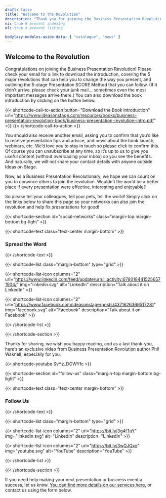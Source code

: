 ```yaml
---
draft: false
title: "Welcome to the Revolution"
description: "Thank you for joining the Business Presentation Revolution."
ni: true # prevent indexing
nl: true # prevent listing

bodylazy-modules-aside-data: [ "catalogue", "news" ]
---
```


## Welcome to the Revolution

Congratulations on joining the Business Presentation Revolution! Please check your email for a link to download the introduction, covering the 5 major revolutions that can help you to change the way you present, and outlining the 5-stage Presentation SCORE Method that you can follow. (If it didn’t arrive, please check your junk mail… sometimes even the most important messages arrive there.) You can also download the book introduction by clicking on the button below.

{{< shortcode-call-to-action
  button="Download the Book Introduction"
  url="https://www.ideasonstage.com/resources/books/business-presentation-revolution-book/business-presentation-revolution-intro.pdf" >}}
{{< /shortcode-call-to-action >}}

You should also receive another email, asking you to confirm that you’d like to receive presentation tips and advice, and news about the book launch, webinars, etc. We’d love you to stay in touch so please click to confirm this. Of course you can unsubscribe at any time, so it’s up to us to give you useful content (without overloading your inbox) so you see the benefits. And naturally, we will not share your contact details with anyone outside Ideas on Stage.

Now, as a Business Presentation Revolutionary, we hope we can count on you to convince others to join the revolution. Wouldn’t the world be a better place if every presentation were effective, interesting and enjoyable?

So please tell your colleagues, tell your pets, tell the world! Simply click on the links below to share this page so your networks can also join the revolution and help fix presentations for good!



{{< shortcode-section
  id="social-networks"
  class="margin-top margin-bottom bg-light" >}}

{{< shortcode-text
  class="text-center margin-bottom" >}}
### Spread the Word
{{< /shortcode-text >}}

{{< shortcode-list
  class="margin-bottom"
  type="grid" >}}

{{< shortcode-list-icon
  columns="2"
  url="https://www.linkedin.com/feed/update/urn:li:activity:6790184415256571904/"
  img="linkedin.svg"
  alt="LinkedIn"
  description="Talk about it on LinkedIn" >}}
  
{{< shortcode-list-icon
  columns="2"
  url="https://www.facebook.com/ideasonstage/posts/4371626369517281"
  img="facebook.svg"
  alt="Facebook"
  description="Talk about it on Facebook" >}}

{{< /shortcode-list >}}

{{< /shortcode-section >}}



Thanks for sharing, we wish you happy reading, and as a last thank-you, here’s an exclusive video from Business Presentation Revolution author Phil Waknell, especially for you.

{{< shortcode-youtube SvYz_DOWYfc >}}



{{< shortcode-section
  id="follow-us"
  class="margin-top margin-bottom bg-light" >}}

{{< shortcode-text
  class="text-center margin-bottom" >}}
### Follow Us
{{< /shortcode-text >}}

{{< shortcode-list
  class="margin-bottom"
  type="grid" >}}

{{< shortcode-list-icon
  columns="2"
  url="https://bit.ly/3g4fTnY"
  img="linkedin.svg"
  alt="LinkedIn"
  description="LinkedIn" >}}
  
{{< shortcode-list-icon
  columns="2"
  url="https://bit.ly/3wQJQxo"
  img="youtube.svg"
  alt="YouTube"
  description="YouTube" >}}

{{< /shortcode-list >}}

{{< /shortcode-section >}}


 
 If you need help making your next presentation or business event a success, let us know. [You can find more details on our services here](https://www.ideasonstage.com//), or contact us using the form below.
